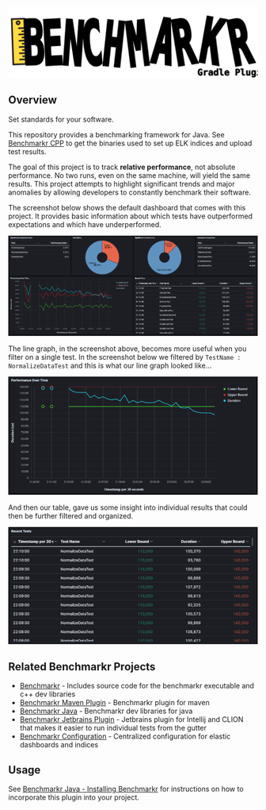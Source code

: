 ![](images/BenchmarkrGradlePlugin.svg)

## Overview

Set standards for your software.

This repository provides a benchmarking framework for Java. See [Benchmarkr CPP](https://github.com/tnweiss/Benchmarkr-cpp)
to get the binaries used to set up ELK indices and upload test results.

The goal of this project is to track **relative performance**, not absolute performance. No two runs, even on the same machine,
will yield the same results. This project attempts to highlight significant trends and major anomalies by allowing
developers to constantly benchmark their software.

The screenshot below shows the default dashboard that comes with this project. It provides basic information about
which tests have outperformed expectations and which have underperformed.

![](https://github.com/tnweiss/Benchmarkr-cpp/raw/master/images/BenchmarkrDashboard.PNG)

The line graph, in the screenshot above, becomes more useful when you filter on a single test. In the screenshot below
we filtered by `TestName : NormalizeDataTest` and this is what our line graph looked like...

![](https://github.com/tnweiss/Benchmarkr-cpp/raw/master/images/BenchmarkrDashboardLineGraph.PNG)

And then our table, gave us some insight into individual results that could then be further filtered and organized.

![](https://github.com/tnweiss/Benchmarkr-cpp/raw/master/images/BenchmarkrDashboardTable.PNG)

## Related Benchmarkr Projects

- [Benchmarkr](https://github.com/tnweiss/Benchmarkr-cpp) -
  Includes source code for the benchmarkr executable and c++ dev libraries
- [Benchmarkr Maven Plugin](https://github.com/tnweiss/benchmarkr-java-maven-plugin) -
  Benchmarkr plugin for maven
- [Benchmarkr Java](https://github.com/tnweiss/benchmarkr-java-gradle-plugin) -
  Benchmarkr dev libraries for java
- [Benchmarkr Jetbrains Plugin](https://github.com/tnweiss/benchmarkr-jetbrains-plugin) -
  Jetbrains plugin for Intellij and CLION that makes it easier to run individual tests from the gutter
- [Benchmarkr Configuration](https://github.com/tnweiss/benchmarkr-configuration) -
  Centralized configuration for elastic dashboards and indices

## Usage

See [Benchmarkr Java - Installing Benchmarkr](https://github.com/tnweiss/benchmarkr-java#installing-benchmarkr)
for instructions on how to incorporate this plugin into your project.
